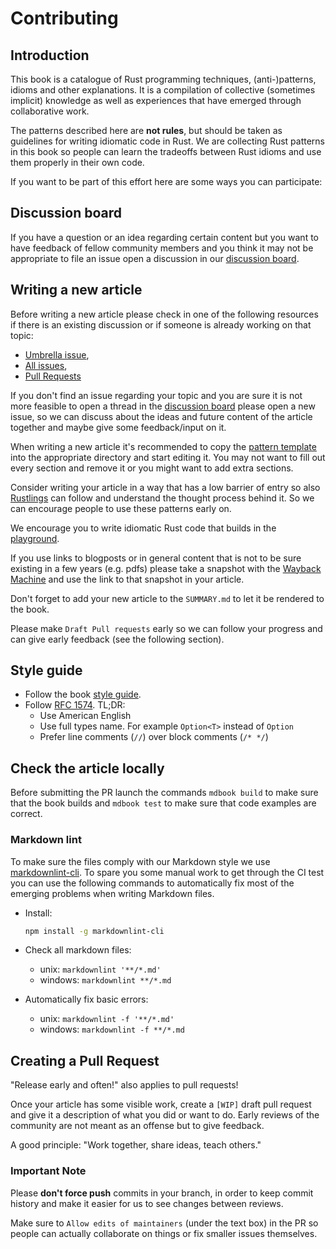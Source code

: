 # Contributing

## Introduction

This book is a catalogue of Rust programming techniques, (anti-)patterns, idioms and other explanations.
It is a compilation of collective (sometimes implicit) knowledge as well as experiences that have emerged through collaborative work.

The patterns described here are __not rules__, but should be taken as guidelines for writing idiomatic code in Rust.
We are collecting Rust patterns in this book so people can learn the tradeoffs between Rust idioms and use them properly in their own code.

If you want to be part of this effort here are some ways you can participate:

## Discussion board

If you have a question or an idea regarding certain content but you want to have feedback of fellow community members
and you think it may not be appropriate to file an issue open a discussion in our [discussion board](https://github.com/rust-unofficial/patterns/discussions).

## Writing a new article

Before writing a new article please check in one of the following resources if there is
an existing discussion or if someone is already working on that topic:

- [Umbrella issue](https://github.com/rust-unofficial/patterns/issues/116),
- [All issues](https://github.com/rust-unofficial/patterns/issues),
- [Pull Requests](https://github.com/rust-unofficial/patterns/pulls)

If you don't find an issue regarding your topic and you are sure it is not more feasible to open a thread in the [discussion board](https://github.com/rust-unofficial/patterns/discussions)
please open a new issue, so we can discuss about the ideas and future content of the article together and maybe
give some feedback/input on it.

When writing a new article it's recommended to copy the [pattern template](https://github.com/rust-unofficial/patterns/blob/master/template.md) into the
appropriate directory and start editing it. You may not want to fill out every section and remove it or you might want to add extra sections.

Consider writing your article in a way that has a low barrier of entry so also [Rustlings](https://github.com/rust-lang/rustlings) can follow
and understand the thought process behind it. So we can encourage people to use these patterns early on.

We encourage you to write idiomatic Rust code that builds in the [playground](https://play.rust-lang.org/).

If you use links to blogposts or in general content that is not to be sure existing in a few years (e.g. pdfs) please take a snapshot
with the [Wayback Machine](https://web.archive.org/) and use the link to that snapshot in your article.

Don't forget to add your new article to the `SUMMARY.md` to let it be rendered to the book.

Please make `Draft Pull requests` early so we can follow your progress and can give early feedback (see the following section).

## Style guide

- Follow the book [style guide](https://github.com/rust-lang/book/blob/master/style-guide.md).
- Follow [RFC 1574](https://github.com/rust-lang/rfcs/blob/master/text/1574-more-api-documentation-conventions.md#appendix-a-full-conventions-text). TL;DR:
  - Use American English
  - Use full types name. For example `Option<T>` instead of `Option`
  - Prefer line comments (`//`) over block comments (`/* */`)

## Check the article locally

Before submitting the PR launch the commands `mdbook build` to make sure that the book builds and `mdbook test` to make sure that
code examples are correct.

### Markdown lint

To make sure the files comply with our Markdown style we use [markdownlint-cli](https://github.com/igorshubovych/markdownlint-cli).
To spare you some manual work to get through the CI test you can use the following commands to automatically fix
most of the emerging problems when writing Markdown files.

- Install:

  ```sh
  npm install -g markdownlint-cli
  ```

- Check all markdown files:
  - unix: `markdownlint '**/*.md'`
  - windows: `markdownlint **/*.md`

- Automatically fix basic errors:
  - unix: `markdownlint -f '**/*.md'`
  - windows: `markdownlint -f **/*.md`

## Creating a Pull Request

"Release early and often!" also applies to pull requests!

Once your article has some visible work, create a `[WIP]` draft pull request and give it a description of what you did or want to do.
Early reviews of the community are not meant as an offense but to give feedback.

A good principle: "Work together, share ideas, teach others."

### Important Note

Please **don't force push** commits in your branch, in order to keep commit history and make it easier for us to see changes between reviews.

Make sure to `Allow edits of maintainers` (under the text box) in the PR so people can actually collaborate on things or fix smaller issues themselves.

